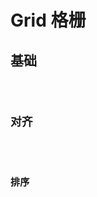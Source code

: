 # Grid 格栅

## 基础

<code src="./demos/basic.vue" />

## 对齐

<code src="./demos/align.vue" />

## 排序

<code src="./demos/order.vue" />
